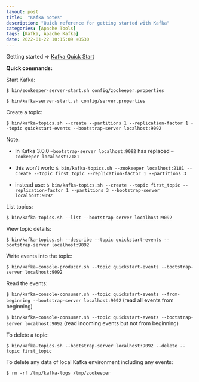 ```yaml
---
layout: post
title:  "Kafka notes"
description: "Quick reference for getting started with Kafka" 
categories: [Apache Tools]
tags: [Kafka, Apache Kafka]
date: 2022-01-22 10:15:09 +0530
---
```


Getting started => [Kafka Quick Start](https://kafka.apache.org/quickstart)

**Quick commands:**

Start Kafka:

`$ bin/zookeeper-server-start.sh config/zookeeper.properties`

`$ bin/kafka-server-start.sh config/server.properties`

Create a topic:

`$ bin/kafka-topics.sh --create --partitions 1 --replication-factor 1 --topic quickstart-events --bootstrap-server localhost:9092`

Note: 
* In Kafka 3.0.0 `–bootstrap-server localhost:9092` has replaced `–zookeeper localhost:2181`

* this won't work: `$ bin/kafka-topics.sh --zookeeper localhost:2181 --create --topic first_topic --replication-factor 1 --partitions 3` 

* instead use: `$ bin/kafka-topics.sh --create --topic first_topic --replication-factor 1 --partitions 3 --bootstrap-server localhost:9092`

List topics:

`$ bin/kafka-topics.sh --list --bootstrap-server localhost:9092`

View topic details:

`$ bin/kafka-topics.sh --describe --topic quickstart-events --bootstrap-server localhost:9092`


Write events into the topic:

`$ bin/kafka-console-producer.sh --topic quickstart-events --bootstrap-server localhost:9092`

Read the events:

`$ bin/kafka-console-consumer.sh --topic quickstart-events --from-beginning --bootstrap-server localhost:9092` (read all events from beginning)

`$ bin/kafka-console-consumer.sh --topic quickstart-events --bootstrap-server localhost:9092` (read incoming events but not from beginning)

To delete a topic:

`$ bin/kafka-topics.sh --bootstrap-server localhost:9092 --delete --topic first_topic`

To delete any data of local Kafka environment including any events:

`$ rm -rf /tmp/kafka-logs /tmp/zookeeper`



